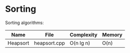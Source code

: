 Sorting
=======

Sorting algorithms:

| Name | File | Complexity | Memory |
| --- | --- | --- | --- |
| Heapsort | heapsort.cpp | O(n lg n) | O(n) |
